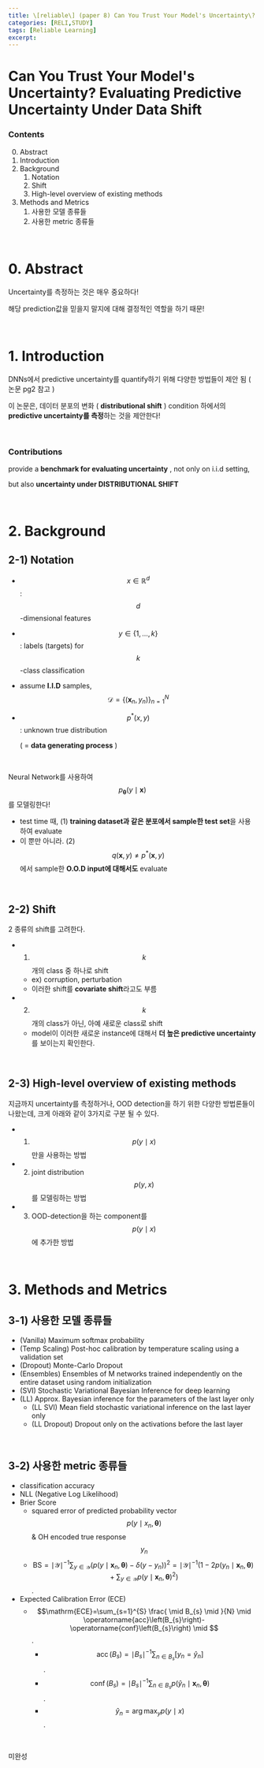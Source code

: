 ```yaml
---
title: \[reliable\] (paper 8) Can You Trust Your Model's Uncertainty\? Evaluating Predictive Uncertainty Under Data Shift
categories: [RELI,STUDY]
tags: [Reliable Learning]
excerpt: 
---
```


# Can You Trust Your Model's Uncertainty? Evaluating Predictive Uncertainty Under Data Shift

<script src="https://cdn.mathjax.org/mathjax/latest/MathJax.js?config=TeX-AMS-MML_HTMLorMML" type="text/javascript"></script>

### Contents

0. Abstract
1. Introduction
2. Background
   1. Notation
   2. Shift
   3. High-level overview of existing methods
3. Methods and Metrics
   1. 사용한 모델 종류들
   2. 사용한 metric 종류들

<br>

# 0. Abstract

Uncertainty를 측정하는 것은 매우 중요하다!

해당 prediction값을 믿을지 말지에 대해 결정적인 역할을 하기 때문!

<br>

# 1. Introduction

DNNs에서 predictive uncertainty를 quantify하기 위해 다양한 방법들이 제안 됨 ( 논문 pg2 참고 )

이 논문은, 데이터 분포의 변화 ( **distributional shift** ) condition 하에서의 **predictive uncertainty를 측정**하는 것을 제안한다!

<br>

### Contributions

provide a **benchmark for evaluating uncertainty** , not only on i.i.d setting, 

but also **uncertainty under DISTRIBUTIONAL SHIFT**

<BR>

# 2. Background

## 2-1) Notation

- $$x \in \mathbb{R}^{d}$$ : $$d$$ -dimensional features 
- $$y \in \{1, \ldots, k\}$$ : labels (targets) for $$k$$ -class classification
- assume **I.I.D**  samples, $$\mathcal{D}=\left\{\left(\boldsymbol{x}_{n}, y_{n}\right)\right\}_{n=1}^{N}$$

- $$p^{*}(x, y)$$ : unknown true distribution

  ( = **data generating process** )

<br>

Neural Network를 사용하여 $$p_{\boldsymbol{\theta}}(y \mid \boldsymbol{x})$$ 를 모델링한다!

- test time 때, (1) **training dataset과 같은 분포에서 sample한 test set**을 사용하여 evaluate
- 이 뿐만 아니라. (2) $$q(\boldsymbol{x}, y) \neq p^{*}(\boldsymbol{x}, y)$$ 에서 sample한 **O.O.D input에 대해서도** evaluate

<br>

## 2-2) Shift

2 종류의 shift를 고려한다.

- 1) $$k$$ 개의 class 중 하나로 shift 
  - ex) corruption, perturbation
  - 이러한 shift를 **covariate shift**라고도 부름
- 2) $$k$$ 개의 class가 아닌, 아예 새로운 class로 shift 
  - model이 이러한 새로운 instance에 대해서 **더 높은 predictive uncertainty**를 보이는지 확인한다.

<br>

## 2-3) High-level overview of existing methods

지금까지 uncertainty를 측정하거나, OOD detection을 하기 위한 다양한 방법론들이 나왔는데, 크게 아래와 같이 3가지로 구분 될 수 있다.

- 1) $$p(y \mid x)$$ 만을 사용하는 방법
- 2) joint distribution $$p(y, x)$$를 모델링하는 방법
- 3) OOD-detection을 하는 component를 $$p(y \mid x)$$에 추가한 방법

<br>

# 3. Methods and Metrics

## 3-1) 사용한 모델 종류들

- (Vanilla) Maximum softmax probability
- (Temp Scaling) Post-hoc calibration by temperature scaling using a validation set
- (Dropout) Monte-Carlo Dropout 
- (Ensembles) Ensembles of M networks trained independently on the entire dataset using random
  initialization 
- (SVI) Stochastic Variational Bayesian Inference for deep learning
- (LL) Approx. Bayesian inference for the parameters of the last layer only
  - (LL SVI) Mean field stochastic variational inference on the last layer only
  - (LL Dropout) Dropout only on the activations before the last layer

<br>

## 3-2) 사용한 metric 종류들

- classification accuracy
- NLL (Negative Log Likelihood)
- Brier Score
  - squared error of predicted probability vector $$p\left(y \mid x_{n}, \boldsymbol{\theta}\right)$$ & OH encoded true response $$y_n$$
  - $$\mathrm{BS}= \mid \mathcal{Y} \mid ^{-1} \sum_{y \in \mathcal{Y}}\left(p\left(y \mid \boldsymbol{x}_{n}, \boldsymbol{\theta}\right)-\delta\left(y-y_{n}\right)\right)^{2}= \mid \mathcal{Y} \mid ^{-1}\left(1-2 p\left(y_{n} \mid \boldsymbol{x}_{n}, \boldsymbol{\theta}\right)+\sum_{y \in \mathcal{Y}} p\left(y \mid \boldsymbol{x}_{n}, \boldsymbol{\theta}\right)^{2}\right)$$.
- Expected Calibration Error (ECE)
  - $$\mathrm{ECE}=\sum_{s=1}^{S} \frac{ \mid B_{s} \mid }{N} \mid \operatorname{acc}\left(B_{s}\right)-\operatorname{conf}\left(B_{s}\right) \mid $$.
    - $$\operatorname{acc}\left(B_{s}\right.) =  \mid B_{s} \mid ^{-1} \sum_{n \in B_{s}}\left[y_{n}=\hat{y}_{n}\right]$$.
    - $$\operatorname{conf}\left(B_{s}\right)= \mid B_{s} \mid ^{-1} \sum_{n \in B_{s}} p\left(\hat{y}_{n} \mid \boldsymbol{x}_{n}, \boldsymbol{\theta}\right)$$.
    - $$\hat{y}_{n}=\arg \max _{y} p(y \mid x)$$.

<br>

미완성



